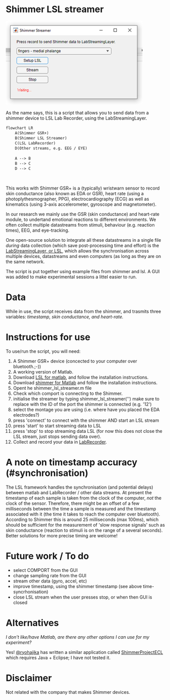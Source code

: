# Shimmer LSL streamer

![shimmer streamer 1.jpg](shimmer-streamer-1.jpg)

As the name says, this is a script that allows you to send data from a shimmer device to LSL Lab Recorder, using the LabStreamingLayer.

```mermaid
flowchart LR
    A(Shimmer GSR+)
    B(Shimmer LSL Streamer)
    C(LSL LabRecorder)
    D(Other streams, e.g. EEG / EYE)
    
    A --> B
    B --> C
    D --> C
    
 
```


This works with Shimmer GSR+ is a (typically) wristwarn sensor to record skin conductance (also known as EDA or GSR), heart rate (using a photoplythesmographer, PPG), electrocardiography (ECG) as well as kinematics (using 3-axis accelerometer, gyroscope and magnetometer). 

In our research we mainly use the GSR (skin conductance) and heart-rate module, to undertand emotional reactions to different environments. We often collect multiple datastreams from stimuli, behaviour (e.g. reaction times), EEG, and eye-tracking. 

One open-source solution to integrate all these datastreams in a single file *during* data collection (which save post-processing time and effort) is the [LabStreamingLayer, or LSL](https://github.com/sccn/labstreaminglayer/), which allows the synchronisation across multiple devices, datastreams and even computers (as long as they are on the same network. 

The script is put together using example files from shimmer and lsl. A GUI was added to make experimental sessions a littel easier to run.

# Data
While in use, the script receives data from the shimmer, and trasmits three variables: _timestamp, skin conductance, and heart-rate._

# Instructions for use
To use/run the script, you will need:
1. A Shimmer GSR+ device (concected to your computer over bluetooth.;-))
2. A working version of Matlab. 
3. Download [LSL for matlab](https://github.com/labstreaminglayer/liblsl-Matlab/), and follow the installation instructions.
4. Download [shimmer for Matlab](https://github.com/ShimmerEngineering/Shimmer-MATLAB-ID) and follow the installation instructions.
5. Opent he shimmer_lsl_streamer.m file
6. Check which comport is connecting to the Shimmer.
7. initialise the streamer by typing shimmer_lsl_streamer('<comport>') make sure to replace <comport> with the ID of the port the shimmer is connected (e.g. '12')
8. select the montage you are using (i.e. where have you placed the EDA electrodes?)
9. press 'connect' to connect with the shimmer AND start an LSL stream
10. press 'start' to start streaming data to LSL
11. press 'stop' to stop streaming data LSL (for now this does not close the LSL stream, just stops sending data over).
12. Collect and record your data in [LabRecorder](https://github.com/labstreaminglayer/App-LabRecorder).

# A note on timestamp accuracy (#synchronisation)
The LSL framework handles the synchronisation (and potential delays) between matlab and LabRecorder / other data streams.
At present the timestamp of each sample is taken from the clock of the computer, _not_ the clock of the sensor. Therefore, there might be an offset of a few milliseconds between the time a sample is measured and the timestamp associated with it (the time it takes to reach the computer over bluetooth). According to Shimmer this is around 25 milliseconds (max 100ms), which should be sufficient for the measurement of 'slow response signals' such as skin conductance (reaction to stimuli is on the range of a several seconds). Better solutions for more precise timing are welcome!

# Future work / To do
- select COMPORT from the GUI
- change sampling rate from the GUI
- stream other data (gyro, accel, etc)
- improve timestamp, using the shimmer timestamp (see above time-syncrhonisation)
- close LSL stream when the user presses stop, or when then GUI is closed

# Alternatives
_I don't like/have Matlab, are there any other options I can use for my experiment?_

Yes! 
[@ryohajika](https://github.com/ryohajika) has written a similar application called [ShimmerProjectECL](https://github.com/ryohajika/ShimmerProjectECL) which requires Java + Eclipse; I have not tested it.

# Disclaimer
Not related with the company that makes Shimmer devices. 
